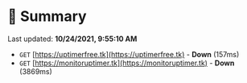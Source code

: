 # 📖 Summary
Last updated: **10/24/2021, 9:55:10 AM**

- `GET` [https://uptimerfree.tk](https://uptimerfree.tk) - **Down** (157ms)
- `GET` [https://monitoruptimer.tk](https://monitoruptimer.tk) - **Down** (3869ms)

